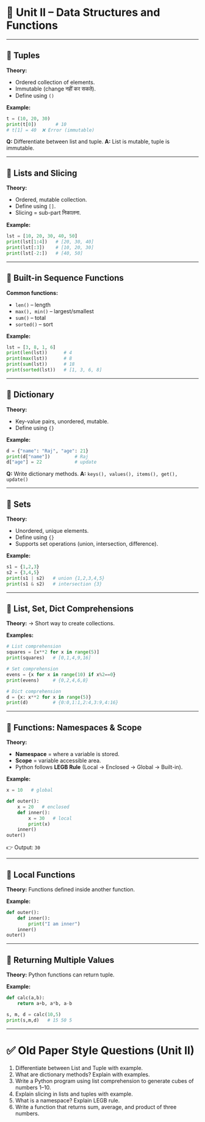 # 📝 **Unit II – Data Structures and Functions**

---

## 🔹 Tuples

**Theory:**

* Ordered collection of elements.
* Immutable (change नहीं कर सकते).
* Define using `()`

**Example:**

```python
t = (10, 20, 30)
print(t[0])       # 10
# t[1] = 40  ❌ Error (immutable)
```

**Q:** Differentiate between list and tuple.
**A:** List is mutable, tuple is immutable.

---

## 🔹 Lists and Slicing

**Theory:**

* Ordered, mutable collection.
* Define using `[]`.
* Slicing = sub-part निकालना.

**Example:**

```python
lst = [10, 20, 30, 40, 50]
print(lst[1:4])   # [20, 30, 40]
print(lst[:3])    # [10, 20, 30]
print(lst[-2:])   # [40, 50]
```

---

## 🔹 Built-in Sequence Functions

**Common functions:**

* `len()` – length
* `max(), min()` – largest/smallest
* `sum()` – total
* `sorted()` – sort

**Example:**

```python
lst = [3, 8, 1, 6]
print(len(lst))      # 4
print(max(lst))      # 8
print(sum(lst))      # 18
print(sorted(lst))   # [1, 3, 6, 8]
```

---

## 🔹 Dictionary

**Theory:**

* Key-value pairs, unordered, mutable.
* Define using `{}`

**Example:**

```python
d = {"name": "Raj", "age": 21}
print(d["name"])         # Raj
d["age"] = 22            # update
```

**Q:** Write dictionary methods.
**A:** `keys(), values(), items(), get(), update()`

---

## 🔹 Sets

**Theory:**

* Unordered, unique elements.
* Define using `{}`
* Supports set operations (union, intersection, difference).

**Example:**

```python
s1 = {1,2,3}
s2 = {3,4,5}
print(s1 | s2)   # union {1,2,3,4,5}
print(s1 & s2)   # intersection {3}
```

---

## 🔹 List, Set, Dict Comprehensions

**Theory:** → Short way to create collections.

**Examples:**

```python
# List comprehension
squares = [x**2 for x in range(5)]
print(squares)   # [0,1,4,9,16]

# Set comprehension
evens = {x for x in range(10) if x%2==0}
print(evens)     # {0,2,4,6,8}

# Dict comprehension
d = {x: x**2 for x in range(5)}
print(d)         # {0:0,1:1,2:4,3:9,4:16}
```

---

## 🔹 Functions: Namespaces & Scope

**Theory:**

* **Namespace** = where a variable is stored.
* **Scope** = variable accessible area.
* Python follows **LEGB Rule** (Local → Enclosed → Global → Built-in).

**Example:**

```python
x = 10   # global

def outer():
    x = 20   # enclosed
    def inner():
        x = 30   # local
        print(x)
    inner()
outer()
```

👉 Output: `30`

---

## 🔹 Local Functions

**Theory:** Functions defined inside another function.

**Example:**

```python
def outer():
    def inner():
        print("I am inner")
    inner()
outer()
```

---

## 🔹 Returning Multiple Values

**Theory:** Python functions can return tuple.

**Example:**

```python
def calc(a,b):
    return a+b, a*b, a-b

s, m, d = calc(10,5)
print(s,m,d)   # 15 50 5
```

---

# ✅ Old Paper Style Questions (Unit II)

1. Differentiate between List and Tuple with example.
2. What are dictionary methods? Explain with examples.
3. Write a Python program using list comprehension to generate cubes of numbers 1–10.
4. Explain slicing in lists and tuples with example.
5. What is a namespace? Explain LEGB rule.
6. Write a function that returns sum, average, and product of three numbers.
